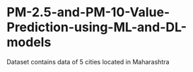 # PM-2.5-and-PM-10-Value-Prediction-using-ML-and-DL-models
Dataset contains data of 5 cities located in Maharashtra
